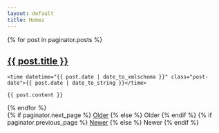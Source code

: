 ```yaml
---
layout: default
title: Homez
---
```


<div class="posts">
  {% for post in paginator.posts %}
  <article class="post">
    <h1 class="post-title">
      <a href="{{ post.url | relative_url }}">
        {{ post.title }}
      </a>
    </h1>

    <time datetime="{{ post.date | date_to_xmlschema }}" class="post-date">{{ post.date | date_to_string }}</time>

    {{ post.content }}
  </article>
  {% endfor %}
</div>

<div class="pagination">
  {% if paginator.next_page %}
    <a class="pagination-item older" href="{{ paginator.next_page_path | relative_url }}">Older</a>
  {% else %}
    <span class="pagination-item older">Older</span>
  {% endif %}
  {% if paginator.previous_page %}
    <a class="pagination-item newer" href="{{ paginator.previous_page_path | prepend: relative_url }}">Newer</a>
  {% else %}
    <span class="pagination-item newer">Newer</span>
  {% endif %}
</div>
